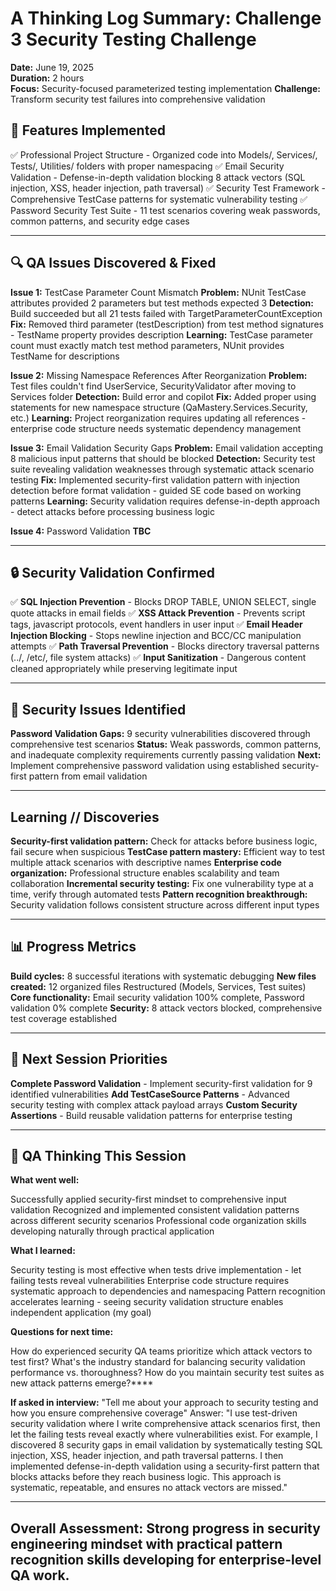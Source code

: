 # A Thinking Log Summary: Challenge 3 Security Testing Challenge
**Date:** June 19, 2025  
**Duration:** 2 hours  
**Focus:** Security-focused parameterized testing implementation
**Challenge:** Transform security test failures into comprehensive validation

## 🎯 Features Implemented
✅ Professional Project Structure - Organized code into Models/, Services/, Tests/, Utilities/ folders with proper namespacing
✅ Email Security Validation - Defense-in-depth validation blocking 8 attack vectors (SQL injection, XSS, header injection, path traversal)
✅ Security Test Framework - Comprehensive TestCase patterns for systematic vulnerability testing
✅ Password Security Test Suite - 11 test scenarios covering weak passwords, common patterns, and security edge cases

---

## 🔍 QA Issues Discovered & Fixed
**Issue 1:** TestCase Parameter Count Mismatch
**Problem:** NUnit TestCase attributes provided 2 parameters but test methods expected 3
**Detection:** Build succeeded but all 21 tests failed with TargetParameterCountException
**Fix:** Removed third parameter (testDescription) from test method signatures - TestName property provides description
**Learning:** TestCase parameter count must exactly match test method parameters, NUnit provides TestName for descriptions

**Issue 2:** Missing Namespace References After Reorganization
**Problem:** Test files couldn't find UserService, SecurityValidator after moving to Services folder
**Detection:** Build error and copilot
**Fix:** Added proper using statements for new namespace structure (QaMastery.Services.Security, etc.)
**Learning:** Project reorganization requires updating all references - enterprise code structure needs systematic dependency management

**Issue 3:** Email Validation Security Gaps
**Problem:** Email validation accepting 8 malicious input patterns that should be blocked
**Detection:** Security test suite revealing validation weaknesses through systematic attack scenario testing
**Fix:** Implemented security-first validation pattern with injection detection before format validation - guided SE code based on working patterns 
**Learning:** Security validation requires defense-in-depth approach - detect attacks before processing business logic

**Issue 4:** Password Validation
**TBC**

---

## 🔒 Security Validation Confirmed
✅ **SQL Injection Prevention** - Blocks DROP TABLE, UNION SELECT, single quote attacks in email fields
✅ **XSS Attack Prevention** - Prevents script tags, javascript protocols, event handlers in user input
✅ **Email Header Injection Blocking** - Stops newline injection and BCC/CC manipulation attempts
✅ **Path Traversal Prevention** - Blocks directory traversal patterns (../, /etc/, file system attacks)
✅ **Input Sanitization** - Dangerous content cleaned appropriately while preserving legitimate input

---

## 🚨 Security Issues Identified
**Password Validation Gaps:** 9 security vulnerabilities discovered through comprehensive test scenarios
**Status:** Weak passwords, common patterns, and inadequate complexity requirements currently passing validation
**Next:** Implement comprehensive password validation using established security-first pattern from email validation

---

## Learning // Discoveries

**Security-first validation pattern:** Check for attacks before business logic, fail secure when suspicious
**TestCase pattern mastery:** Efficient way to test multiple attack scenarios with descriptive names
**Enterprise code organization:** Professional structure enables scalability and team collaboration
**Incremental security testing:** Fix one vulnerability type at a time, verify through automated tests
**Pattern recognition breakthrough:** Security validation follows consistent structure across different input types

---

## 📊 Progress Metrics
**Build cycles:** 8 successful iterations with systematic debugging
**New files created:** 12 organized files Restructured (Models, Services, Test suites)
**Core functionality:** Email security validation 100% complete, Password validation 0% complete
**Security:** 8 attack vectors blocked, comprehensive test coverage established

---

## 🎯 Next Session Priorities
**Complete Password Validation** - Implement security-first validation for 9 identified vulnerabilities
**Add TestCaseSource Patterns** - Advanced security testing with complex attack payload arrays
**Custom Security Assertions** - Build reusable validation patterns for enterprise testing

---

## 💭 QA Thinking This Session
**What went well:**

Successfully applied security-first mindset to comprehensive input validation
Recognized and implemented consistent validation patterns across different security scenarios
Professional code organization skills developing naturally through practical application

**What I learned:**

Security testing is most effective when tests drive implementation - let failing tests reveal vulnerabilities
Enterprise code structure requires systematic approach to dependencies and namespacing
Pattern recognition accelerates learning - seeing security validation structure enables independent application (my goal)

**Questions for next time:**

How do experienced security QA teams prioritize which attack vectors to test first?
What's the industry standard for balancing security validation performance vs. thoroughness?
How do you maintain security test suites as new attack patterns emerge?****

**If asked in interview:** "Tell me about your approach to security testing and how you ensure comprehensive coverage"
Answer: "I use test-driven security validation where I write comprehensive attack scenarios first, then let the failing tests reveal exactly where vulnerabilities exist. For example, I discovered 8 security gaps in email validation by systematically testing SQL injection, XSS, header injection, and path traversal patterns. I then implemented defense-in-depth validation using a security-first pattern that blocks attacks before they reach business logic. This approach is systematic, repeatable, and ensures no attack vectors are missed."

---

## Overall Assessment: Strong progress in security engineering mindset with practical pattern recognition skills developing for enterprise-level QA work.